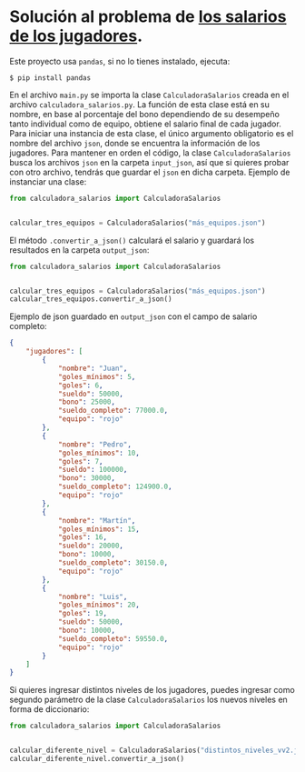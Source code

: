 # Solución al problema de [los salarios de los jugadores](https://github.com/resuelve/prueba-ing-backend).

Este proyecto usa `pandas`, si no lo tienes instalado, ejecuta:

```shell
$ pip install pandas
```

En el archivo `main.py` se importa la clase `CalculadoraSalarios` creada en el archivo `calculadora_salarios.py`. La función de esta clase está en su nombre, en base al porcentaje del bono dependiendo de su desempeño tanto individual como de equipo, obtiene el salario final de cada jugador. Para iniciar una instancia de esta clase, el único argumento obligatorio es el nombre del archivo `json`, donde se encuentra la información de los jugadores. Para mantener en orden el código, la clase `CalculadoraSalarios` busca los archivos `json` en la carpeta  `input_json`, así que si quieres probar con otro archivo, tendrás que guardar el `json` en dicha carpeta.
Ejemplo de instanciar una clase:

```python
from calculadora_salarios import CalculadoraSalarios


calcular_tres_equipos = CalculadoraSalarios("más_equipos.json")
```

El método `.convertir_a_json()` calculará el salario y guardará los resultados en la carpeta `output_json`:

```python
from calculadora_salarios import CalculadoraSalarios


calcular_tres_equipos = CalculadoraSalarios("más_equipos.json")
calcular_tres_equipos.convertir_a_json()
```

Ejemplo de json guardado en `output_json` con el campo de salario completo:
```json
{
    "jugadores": [
        {
            "nombre": "Juan",
            "goles_mínimos": 5,
            "goles": 6,
            "sueldo": 50000,
            "bono": 25000,
            "sueldo_completo": 77000.0,
            "equipo": "rojo"
        },
        {
            "nombre": "Pedro",
            "goles_mínimos": 10,
            "goles": 7,
            "sueldo": 100000,
            "bono": 30000,
            "sueldo_completo": 124900.0,
            "equipo": "rojo"
        },
        {
            "nombre": "Martín",
            "goles_mínimos": 15,
            "goles": 16,
            "sueldo": 20000,
            "bono": 10000,
            "sueldo_completo": 30150.0,
            "equipo": "rojo"
        },
        {
            "nombre": "Luis",
            "goles_mínimos": 20,
            "goles": 19,
            "sueldo": 50000,
            "bono": 10000,
            "sueldo_completo": 59550.0,
            "equipo": "rojo"
        }
    ]
}
```

Si quieres ingresar distintos niveles de los jugadores, puedes ingresar como segundo parámetro de la clase `CalculadoraSalarios` los nuevos niveles en forma de diccionario:

```python
from calculadora_salarios import CalculadoraSalarios


calcular_diferente_nivel = CalculadoraSalarios("distintos_niveles_vv2.json", {"a": 22, "b": 33, "c": 44, "cuauh": 55})
calcular_diferente_nivel.convertir_a_json()
```